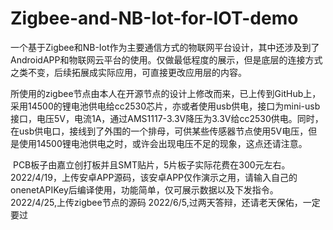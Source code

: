 # Zigbee-and-NB-Iot-for-IOT-demo
​		一个基于Zigbee和NB-Iot作为主要通信方式的物联网平台设计，其中还涉及到了AndroidAPP和物联网云平台的使用。仅做最低程度的展示，但是底层的连接方式之类不变，后续拓展成实际应用，可直接更改应用层的内容。

​		所使用的zigbee节点由本人在开源节点的设计上修改而来，已上传到GitHub上，采用14500的锂电池供电给cc2530芯片，亦或者使用usb供电，接口为mini-usb接口，电压5V，电流1A，通过AMS1117-3.3V降压为3.3V给cc2530供电。同时，在usb供电口，接线到了外围的一个排母，可供某些传感器节点使用5V电压，但是使用14500锂电池供电之时，或许会出现电压不足的现象，这点还请注意。

​		PCB板子由嘉立创打板并且SMT贴片，5片板子实际花费在300元左右。
2022/4/19，上传安卓APP源码，该安卓APP仅作演示之用，请输入自己的onenetAPIKey后编译使用，功能简单，仅可展示数据以及下发指令。    
2022/4/25,上传zigbee节点的源码
2022/6/5,过两天答辩，还请老天保佑，一定要过
